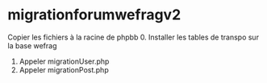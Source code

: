 # migrationforumwefragv2

Copier les fichiers à la racine de phpbb
0. Installer les tables de transpo sur la base wefrag
1. Appeler migrationUser.php
2. Appeler migrationPost.php